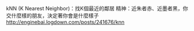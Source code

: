 kNN (K Nearest Neighbor)：找K個最近的鄰居
精神：近朱者赤、近墨者黑，你交什麼樣的朋友，決定著你會是什麼樣子
http://enginebai.logdown.com/posts/241676/knn
